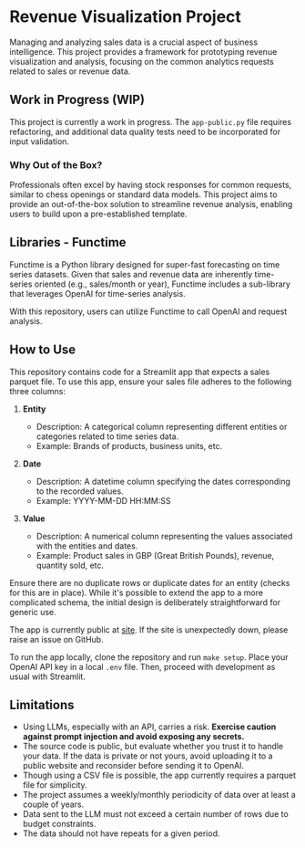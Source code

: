 # Revenue Visualization Project

Managing and analyzing sales data is a crucial aspect of business intelligence. This project provides a framework for prototyping revenue visualization and analysis, focusing on the common analytics requests related to sales or revenue data.

## Work in Progress (WIP)

This project is currently a work in progress. The `app-public.py` file requires refactoring, and additional data quality tests need to be incorporated for input validation.

### Why Out of the Box?

Professionals often excel by having stock responses for common requests, similar to chess openings or standard data models. This project aims to provide an out-of-the-box solution to streamline revenue analysis, enabling users to build upon a pre-established template.

## Libraries - Functime

Functime is a Python library designed for super-fast forecasting on time series datasets. Given that sales and revenue data are inherently time-series oriented (e.g., sales/month or year), Functime includes a sub-library that leverages OpenAI for time-series analysis.

With this repository, users can utilize Functime to call OpenAI and request analysis.

## How to Use

This repository contains code for a Streamlit app that expects a sales parquet file. To use this app, ensure your sales file adheres to the following three columns:

1. **Entity**
    - Description: A categorical column representing different entities or categories related to time series data.
    - Example: Brands of products, business units, etc.

2. **Date**
    - Description: A datetime column specifying the dates corresponding to the recorded values.
    - Example: YYYY-MM-DD HH:MM:SS

3. **Value**
    - Description: A numerical column representing the values associated with the entities and dates.
    - Example: Product sales in GBP (Great British Pounds), revenue, quantity sold, etc.

Ensure there are no duplicate rows or duplicate dates for an entity (checks for this are in place). While it's possible to extend the app to a more complicated schema, the initial design is deliberately straightforward for generic use.

The app is currently public at [site](site). If the site is unexpectedly down, please raise an issue on GitHub.

To run the app locally, clone the repository and run `make setup`. Place your OpenAI API key in a local `.env` file. Then, proceed with development as usual with Streamlit.

## Limitations

- Using LLMs, especially with an API, carries a risk. **Exercise caution against prompt injection and avoid exposing any secrets.**
- The source code is public, but evaluate whether you trust it to handle your data. If the data is private or not yours, avoid uploading it to a public website and reconsider before sending it to OpenAI.
- Though using a CSV file is possible, the app currently requires a parquet file for simplicity.
- The project assumes a weekly/monthly periodicity of data over at least a couple of years.
- Data sent to the LLM must not exceed a certain number of rows due to budget constraints.
- The data should not have repeats for a given period.

